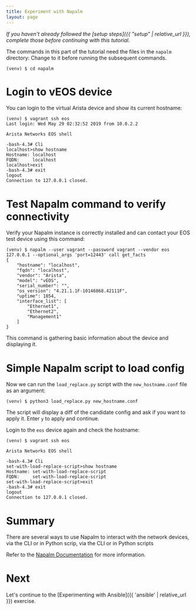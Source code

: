 ```yaml
---
title: Experiment with Napalm
layout: page
---
```


*If you haven't already followed the [setup steps]({{ "setup" | relative_url }}), complete those before continuing with this tutorial.*

The commands in this part of the tutorial need the files in the `napalm` directory: Change to it before running the subsequent commands.

```terminal
(venv) $ cd napalm
```

# Login to vEOS device

You can login to the virtual Arista device and show its current hostname:

```terminal
(venv) $ vagrant ssh eos
Last login: Wed May 29 02:32:52 2019 from 10.0.2.2

Arista Networks EOS shell

-bash-4.3# Cli
localhost>show hostname
Hostname: localhost
FQDN:     localhost
localhost>exit
-bash-4.3# exit
logout
Connection to 127.0.0.1 closed.
```

# Test Napalm command to verify connectivity

Verify your Napalm instance is correctly installed and can contact your EOS test device using this command: 

```terminal
(venv) $ napalm --user vagrant --password vagrant --vendor eos 127.0.0.1 --optional_args 'port=12443' call get_facts
{
    "hostname": "localhost",
    "fqdn": "localhost",
    "vendor": "Arista",
    "model": "vEOS",
    "serial_number": "",
    "os_version": "4.21.1.1F-10146868.42111F",
    "uptime": 1854,
    "interface_list": [
        "Ethernet1",
        "Ethernet2",
        "Management1"
    ]
}
```

This command is gathering basic information about the device and displaying it.

# Simple Napalm script to load config

Now we can run the `load_replace.py` script with the `new_hostname.conf` file as an argument:

```terminal
(venv) $ python3 load_replace.py new_hostname.conf
```

The script will display a diff of the candidate config and ask if you want to apply it. Enter `y` to apply and continue.

Login to the `eos` device again and check the hostname:

```terminal
(venv) $ vagrant ssh eos

Arista Networks EOS shell

-bash-4.3# Cli
set-with-load-replace-script>show hostname
Hostname: set-with-load-replace-script
FQDN:     set-with-load-replace-script
set-with-load-replace-script>exit
-bash-4.3# exit
logout
Connection to 127.0.0.1 closed.
```

# Summary

There are several ways to use Napalm to interact with the network devices, via the CLI or in Python scrip, via the CLI or in Python scripts

Refer to the [Napalm Documentation](https://napalm.readthedocs.io/en/latest/) for more information.

# Next

Let's continue to the [Experimenting with Ansible]({{ 'ansible' | relative_url }}) exercise.
